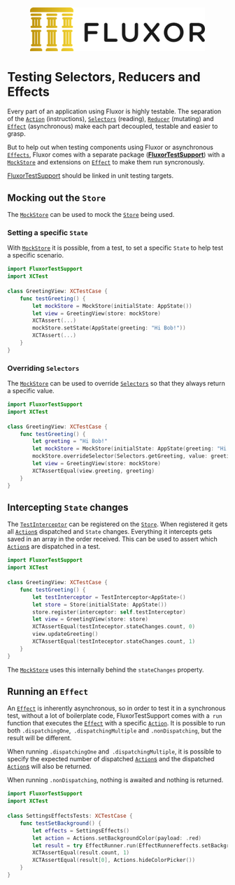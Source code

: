 <p align="center">
    <br />
    <img src="https://raw.githubusercontent.com/FluxorOrg/Fluxor/master/Assets/Fluxor-logo.png" width="400" max-width="90%" alt="Fluxor" />
</p>

# Testing Selectors, Reducers and Effects

Every part of an application using Fluxor is highly testable. The separation of the [`Action`](Sources/Fluxor/Action.swift) (instructions), [`Selectors`](Sources/Fluxor/Selector.swift) (reading), [`Reducer`](Sources/Fluxor/Reducer.swift) (mutating) and [`Effect`](Sources/Fluxor/Effects.swift) (asynchronous) make each part decoupled, testable and easier to grasp.

But to help out when testing components using Fluxor or asynchronous [`Effects`](Sources/Fluxor/Effects.swift), Fluxor comes with a separate package (**[FluxorTestSupport](Sources/FluxorTestSupport)**) with a [`MockStore`](Sources/FluxorTestSupport/MockStore.swift) and extensions on [`Effect`](Sources/Fluxor/Effects.swift) to make them run syncronously.

[FluxorTestSupport](Sources/FluxorTestSupport) should be linked in unit testing targets.

## Mocking out the `Store`

The [`MockStore`](Sources/FluxorTestSupport/MockStore.swift) can be used to mock the [`Store`](Sources/Fluxor/Store.swift) being used.

### Setting a specific `State`

With [`MockStore`](Sources/FluxorTestSupport/MockStore.swift) it is possible, from a test, to set a specific `State` to help test a specific scenario.

```swift
import FluxorTestSupport
import XCTest

class GreetingView: XCTestCase {
	func testGreeting() {
		let mockStore = MockStore(initialState: AppState())
		let view = GreetingView(store: mockStore)
		XCTAssert(...)
		mockStore.setState(AppState(greeting: "Hi Bob!"))
		XCTAssert(...)
	}
}
```

### Overriding `Selectors`

The [`MockStore`](Sources/FluxorTestSupport/MockStore.swift) can be used to override [`Selectors`](Sources/Fluxor/Selector.swift) so that they always return a specific value.

```swift
import FluxorTestSupport
import XCTest

class GreetingView: XCTestCase {
	func testGreeting() {
		let greeting = "Hi Bob!"
		let mockStore = MockStore(initialState: AppState(greeting: "Hi Steve!"))
		mockStore.overrideSelector(Selectors.getGreeting, value: greeting)
		let view = GreetingView(store: mockStore)
		XCTAssertEqual(view.greeting, greeting)
	}
}
```

## Intercepting `State` changes

The [`TestInterceptor`](Sources/FluxorTestSupport/TestInterceptor.swift) can be registered on the [`Store`](Sources/Fluxor/Store.swift). When registered it gets all [`Action`s](Sources/Fluxor/Action.swift) dispatched and `State` changes. Everything it intercepts gets saved in an array in the order received. This can be used to assert which [`Action`s](Sources/Fluxor/Action.swift) are dispatched in a test.

```swift
import FluxorTestSupport
import XCTest

class GreetingView: XCTestCase {
	func testGreeting() {
		let testInterceptor = TestInterceptor<AppState>()
		let store = Store(initialState: AppState())
		store.register(interceptor: self.testInterceptor)
		let view = GreetingView(store: store)
		XCTAssertEqual(testInteceptor.stateChanges.count, 0)
		view.updateGreeting()
		XCTAssertEqual(testInteceptor.stateChanges.count, 1)
	}
}
```

The [`MockStore`](Sources/FluxorTestSupport/MockStore.swift) uses this internally behind the `stateChanges` property.

## Running an `Effect`

An [`Effect`](Sources/Fluxor/Effects.swift) is inherently asynchronous, so in order to test it in a synchronous test, without a lot of boilerplate code, FluxorTestSupport comes with a` run` function that executes the [`Effect`](Sources/Fluxor/Effects.swift) with a specific [`Action`](Sources/Fluxor/Action.swift). It is possible to run both `.dispatchingOne`,` .dispatchingMultiple` and `.nonDispatching`, but the result will be different.

When running `.dispatchingOne` and` .dispatchingMultiple`, it is possible to specify the expected number of dispatched [`Action`s](Sources/Fluxor/Action.swift) and the dispatched [`Action`s](Sources/Fluxor/Action.swift) will also be returned.

When running `.nonDispatching`, nothing is awaited and nothing is returned.

```swift
import FluxorTestSupport
import XCTest

class SettingsEffectsTests: XCTestCase {
    func testSetBackground() {
        let effects = SettingsEffects()
        let action = Actions.setBackgroundColor(payload: .red)
        let result = try EffectRunner.run(EffectRunnereffects.setBackgroundColor, with: action)!
        XCTAssertEqual(result.count, 1)
        XCTAssertEqual(result[0], Actions.hideColorPicker())
    }
}
```
